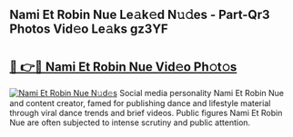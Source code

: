 ## Nami Et Robin Nue Le𝚊k𝚎d N𝚞𝚍es - Part-Qr3 Photos Vid𝚎o Le𝚊ks gz3YF

# <h2><a href="http://fb3c128.evod.top/?m=Nami+Et+Robin+Nue">🔗 👉🔴 Nami Et Robin Nue Vid𝚎o Ph𝚘t𝚘s</a></h2>

[![Nami Et Robin Nue N𝚞d𝚎s](https://i.imgur.com/8V9OHl7.gif)](http://fb3c128.evod.top/?m=Nami+Et+Robin+Nue)
Social media personality Nami Et Robin Nue and content creator, famed for publishing dance and lifestyle material through viral dance trends and brief videos. Public figures Nami Et Robin Nue are often subjected to intense scrutiny and public attention. 
